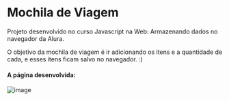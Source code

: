 # Mochila de Viagem
Projeto desenvolvido no curso Javascript na Web: Armazenando dados no navegador da Alura. 

O objetivo da mochila de viagem é ir adicionando os itens e a quantidade de cada, e esses itens ficam salvo no navegador. :)

#### A página desenvolvida:

![image](https://github.com/gabriellebcastro/mochila-de-viagem/assets/35603949/85b039c8-a292-4a41-ae10-8a9757b4e986)



